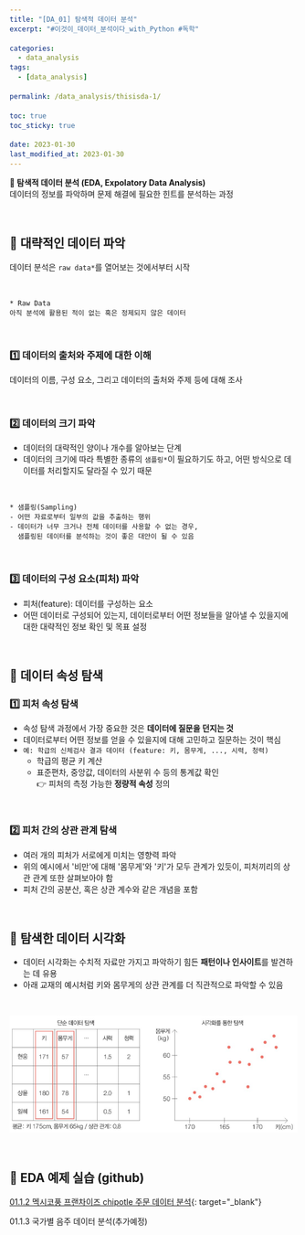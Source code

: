 ```yaml
---
title: "[DA_01] 탐색적 데이터 분석"
excerpt: "#이것이_데이터_분석이다_with_Python #독학"

categories:
  - data_analysis
tags:
  - [data_analysis]

permalink: /data_analysis/thisisda-1/

toc: true
toc_sticky: true

date: 2023-01-30
last_modified_at: 2023-01-30
---
```


**🧐 탐색적 데이터 분석 (EDA, Expolatory Data Analysis)**  
데이터의 정보를 파악하며 문제 해결에 필요한 힌트를 분석하는 과정

<br>

## 🚀 대략적인 데이터 파악

데이터 분석은 `raw data*`를 열어보는 것에서부터 시작  

<br>

```
* Raw Data  
아직 분석에 활용된 적이 없는 혹은 정제되지 않은 데이터  
```

<br>

### 1️⃣ 데이터의 출처와 주제에 대한 이해  
   데이터의 이름, 구성 요소, 그리고 데이터의 출처와 주제 등에 대해 조사

<br>

### 2️⃣ 데이터의 크기 파악  
  - 데이터의 대략적인 양이나 개수를 알아보는 단계  
  - 데이터의 크기에 따라 특별한 종류의 `샘플링*`이 필요하기도 하고, 어떤 방식으로 데이터를 처리할지도 달라질 수 있기 때문
  
<br>

```
* 샘플링(Sampling)  
- 어떤 자료로부터 일부의 값을 추출하는 행위
- 데이터가 너무 크거나 전체 데이터를 사용할 수 없는 경우, 
  샘플링된 데이터를 분석하는 것이 좋은 대안이 될 수 있음
```

<br>

### 3️⃣ 데이터의 구성 요소(피처) 파악
- 피처(feature): 데이터를 구성하는 요소
- 어떤 데이터로 구성되어 있는지, 데이터로부터 어떤 정보들을 알아낼 수 있을지에 대한 대략적인 정보 확인 및 목표 설정

<br>


## 🚀 데이터 속성 탐색

### 1️⃣ 피처 속성 탐색

- 속성 탐색 과정에서 가장 중요한 것은 **데이터에 질문을 던지는 것**
- 데이터로부터 어떤 정보를 얻을 수 있을지에 대해 고민하고 질문하는 것이 핵심
- `예: 학급의 신체검사 결과 데이터 (feature: 키, 몸무게, ..., 시력, 청력)`
  - 학급의 평균 키 계산
  - 표준편차, 중앙값, 데이터의 사분위 수 등의 통계값 확인  
    👉 피처의 측정 가능한 **정량적 속성** 정의

<br>

### 2️⃣ 피처 간의 상관 관계 탐색

- 여러 개의 피처가 서로에게 미치는 영향력 파악
- 위의 예시에서 '비만'에 대해 '몸무게'와 '키'가 모두 관계가 있듯이, 피처끼리의 상관 관계 또한 살펴보아야 함
- 피처 간의 공분산, 혹은 상관 계수와 같은 개념을 포함

<br>

## 🚀 탐색한 데이터 시각화

- 데이터 시각화는 수치적 자료만 가지고 파악하기 힘든 **패턴이나 인사이트**를 발견하는 데 유용
- 아래 교재의 예시처럼 키와 몸무게의 상관 관계를 더 직관적으로 파악할 수 있음

<br>

![img.png](../assets/images/posts_img/thisisda/img.png)

<br>

## 🚀 EDA 예제 실습 (github)

[01.1.2 멕시코풍 프랜차이즈 chipotle 주문 데이터 분석](https://github.com/eseulLee/python-data-anlysis/blob/b5b91dc5e994f02814869c022f6fcb9de9c3ef4a/01.1.2%20%EB%A9%95%EC%8B%9C%EC%BD%94%ED%92%8D%20%ED%94%84%EB%9E%9C%EC%B0%A8%EC%9D%B4%EC%A6%88%20chipotle%20%EC%A3%BC%EB%AC%B8%20%EB%8D%B0%EC%9D%B4%ED%84%B0%20%EB%B6%84%EC%84%9D.ipynb){: target="_blank"}  

01.1.3 국가별 음주 데이터 분석(추가예정)

<br><br>
